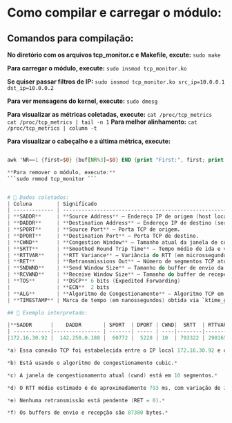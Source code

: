 # Como compilar e carregar o módulo:
## Comandos para compilação:
**No diretório com os arquivos tcp_monitor.c e Makefile, excute:**
```sudo make ```                       

**Para carregar o módulo, execute:**
```sudo insmod tcp_monitor.ko ```   

**Se quiser passar filtros de IP:**
```sudo insmod tcp_monitor.ko src_ip=10.0.0.1 dst_ip=10.0.0.2```

**Para ver mensagens do kernel, execute:**
```sudo dmesg```                       

**Para visualizar as métricas coletadas, execute:**
```cat /proc/tcp_metrics ```         
```cat /proc/tcp_metrics | tail -n 1```
**Para melhor alinhamento:**
```cat /proc/tcp_metrics | column -t```

**Para visualizar o cabeçalho e a última métrica, execute:**
```awk 'NR==1 {first=$0} {last=$0} END {print "First:", first; print "Last:", last}' /proc/tcp_metrics

awk 'NR==1 {first=$0} {buf[NR%3]=$0} END {print "First:", first; print "Second Last:", buf[(NR-1)%3]; print "Last:", buf[NR%3]}' /proc/tcp_metrics ```

**Para remover o módulo, execute:**
```sudo rmmod tcp_monitor ```        


# 🧩 Dados coletados:
| Coluna        | Significado                                                                                                                                              |
| ------------- | -------------------------------------------------------------------------------------------------------------------------------------------------------- |
| **SADDR**     | **Source Address** – Endereço IP de origem (host local).                                                                                                 |
| **DADDR**     | **Destination Address** – Endereço IP de destino (servidor ou peer remoto).                                                                              |
| **SPORT**     | **Source Port** – Porta TCP de origem.                                                                                                                   |
| **DPORT**     | **Destination Port** – Porta TCP de destino.                                                                                                             |
| **CWND**      | **Congestion Window** – Tamanho atual da janela de congestionamento (em segmentos). Indica o número de segmentos que o TCP pode enviar sem receber ACKs. |
| **SRTT**      | **Smoothed Round Trip Time** – Tempo médio de ida e volta suavizado (em microssegundos).                                                                 |
| **RTTVAR**    | **RTT Variance** – Variância do RTT (em microssegundos), usada para estimar o intervalo de retransmissão.                                                |
| **RET**       | **Retransmissions Out** – Número de segmentos TCP atualmente na fila de retransmissão. Indica se houve perda ou timeout.                                 |
| **SNDWND**    | **Send Window Size** – Tamanho do buffer de envio da aplicação (em bytes).                                                                               |
| **RCVWND**    | **Receive Window Size** – Tamanho do buffer de recepção da aplicação (em bytes).                                                                         |
| **TOS**       | **DSCP** 6 bits (Expedited Forwarding)                                                                                                                   |
|               | **ECN**  2 bits                                                                                                                                          |
| **ALG**       | **Algoritmo de Congestionamento** – Algoritmo TCP em uso (ex: `cubic`, `bbr`, `reno`).                                                                   |
| **TIMESTAMP** | Marca de tempo (em nanossegundos) obtida via `ktime_get_ns()` no momento da leitura do socket.                                                           |

## 🧠 Exemplo interpretado:

|**SADDR      |    DADDR       | SPORT  | DPORT | CWND|  SRTT  | RTTVAR | RET| SNDWND| RCVWND| DSCP  | ECN | ALG   |    TIMESTAMP**   |
| ------------|--------------- | -------| ----- | ----|--------|--------|----|-------|-------|-------|-----|-------|------------------|
|172.16.30.92 |  142.250.0.188 |  60772 |  5228 | 10  | 793322 | 290165 |  0 | 87380 | 87380 |   0   |  0  | cubic |  169516884622211 |

*a) Essa conexão TCP foi estabelecida entre o IP local 172.16.30.92 e o IP remoto 142.250.0.188, usando a porta de origem 60772 e a porta de destino 5228.*

*b) Está usando o algoritmo de congestionamento cubic.*

*c) A janela de congestionamento atual (cwnd) está em 10 segmentos.*

*d) O RTT médio estimado é de aproximadamente 793 ms, com variação de 290 ms.*

*e) Nenhuma retransmissão está pendente (RET = 0).*

*f) Os buffers de envio e recepção são 87380 bytes.*

